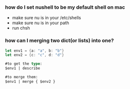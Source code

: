 
### how do I set nushell to be my default shell on mac

* make sure nu is in your /etc/shells
* make sure nu is in your path
* run chsh

### how can I merging two dict(or lists) into one?

```rust
let env1 = {a: "a", b: "b"}
let env2 = {c: "c", d: "d"}

#to get the type:
$env1 | describe

#to merge them:
$env1 | merge { $env2 }
```
